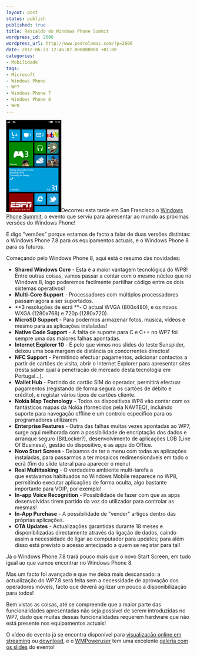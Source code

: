 ```yaml
---
layout: post
status: publish
published: true
title: Rescaldo do Windows Phone Summit
wordpress_id: 2606
wordpress_url: http://www.pedrolamas.com/?p=2606
date: 2012-06-21 12:46:07.000000000 +01:00
categories:
- Mobilidade
tags:
- Microsoft
- Windows Phone
- WP7
- Windows Phone 7
- Windows Phone 8
- WP8
---
```

[![](wp-content/uploads/2012/06/Windows-Phone-New-Start-Screen-Thumb.png "Windows Phone New Start Screen")](wp-content/uploads/2012/06/Windows-Phone-New-Start-Screen.png)Decorreu esta tarde em San Francisco o [Windows Phone Summit](http://channel9.msdn.com/Events/Windows-Phone/Summit), o evento que serviu para apresentar ao mundo as próximas versões do Windows Phone!

E digo "versões" porque estamos de facto a falar de duas versões distintas: o Windows Phone 7.8 para os equipamentos actuais, e o Windows Phone 8 para os futuros.

Começando pelo Windows Phone 8, aqui está o resumo das novidades:

-   **Shared Windows Core** - Esta é a maior vantagem tecnológica do WP8! Entre outras coisas, vamos passar a contar com o mesmo núcleo que no Windows 8, logo poderemos facilmente partilhar código entre os dois sistemas operativos!
-   **Multi-Core Support** - Processadores com múltiplos processadores passam agora a ser suportados.
-   **3 resoluções de ecrã **- O actual WVGA (800x480), e os novos WXGA (1280x768) e 720p (1280x720).
-   **MicroSD Support** - Para podermos armazenar fotos, música, vídeos e mesmo para as aplicações instaladas!
-   **Native Code Support** - A falta de suporte para C e C++ no WP7 foi sempre uma das maiores falhas apontadas.
-   **Internet Explorer 10** - E pelo que vimos nos slides do teste Sunspider, deixou uma boa margem de distância os concorrentes directos!
-   **NFC Support** - Permitindo efectuar pagamentos, adicionar contactos a partir de cartões de visita, abrir o Internet Explorer para apresentar sites (resta saber qual a penetração de mercado desta tecnologia em Portugal...).
-   **Wallet Hub** - Partindo do cartão SIM do operador, permitirá efectuar pagamentos (registando de forma segura os cartões de débito e crédito), e registar vários tipos de cartões cliente.
-   **Nokia Map Technology** - Todos os dispositivos WP8 vão contar com os fantásticos mapas da Nokia (fornecidos pela NAVTEQ), incluindo suporte para navegação offline e um controlo específico para os programadores utilizarem.
-   **Enterprise Features** - Outra das falhas muitas vezes apontadas ao WP7, surge aqui melhorada com a possibilidade de encriptação dos dados e arranque seguro (BitLocker?), desenvolvimento de aplicações LOB (Line Of Business), gestão do dispositivo, e as apps do Office.
-   **Novo Start Screen** - Deixamos de ter o menu com todas as aplicações instaladas, para passarmos a ter mosaicos redimensionáveis em todo o ecrã (fim do slide lateral para aparecer o menu)
-   **Real Multitasking** - O verdadeiro ambiente multi-tarefa a que estávamos habituados no Windows Mobile reaparece no WP8, permitindo executar aplicações de forma oculta, algo bastante importante para VOIP, por exemplo!
-   **In-app Voice Recognition** - Possibilidade de fazer com que as apps desenvolvidas tirem partido da voz do utilizador para controlar as mesmas!
-   **In-App Purchase** - A possibilidade de "vender" artigos dentro das próprias aplicações.
-   **OTA Updates** - Actualizações garantidas durante 18 meses e disponibilizadas directamente através da ligação de dados, caindo assim a necessidade de ligar ao computador para updates; para além disso está previsto o acesso antecipado a quem se registar para tal!

Já o Windows Phone 7.8 trará pouco mais que o novo Start Screen, em tudo igual ao que vamos encontrar no Windows Phone 8.

Mas um facto foi avançado e que me deixa mais descansado: a actualização do WP7.8 será feita sem a necessidade de aprovação dos operadores móveis, facto que deverá agilizar um pouco a disponibilização para todos!

Bem vistas as coisas, até se compreende que a maior parte das funcionalidades apresentadas não seja possível de serem introduzidas no WP7, dado que muitas dessas funcionalidades requerem hardware que não está presente nos equipamentos actuais!

O vídeo do evento já se encontra disponível para [visualização online em streaming](http://channel9.msdn.com/Events/Windows-Phone/Summit) ou [download](http://cdn-smooth.ms-studiosmedia.com/events/06202012/windows_phone_8.wmv), e o [WMPoweruser](http://wmpoweruser.com/) tem uma excelente [galeria com os slides](http://wmpoweruser.com/windows-phone-8-slide-gallery/) do evento!
